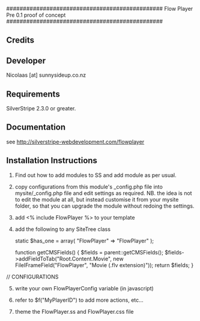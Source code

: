 ###############################################
Flow Player
Pre 0.1 proof of concept
###############################################

Credits
-----------------------------------------------

Developer
-----------------------------------------------
Nicolaas [at] sunnysideup.co.nz

Requirements
-----------------------------------------------
SilverStripe 2.3.0 or greater.

Documentation
-----------------------------------------------
see http://silverstripe-webdevelopment.com/flowplayer




Installation Instructions
-----------------------------------------------
1. Find out how to add modules to SS and add module as per usual.

2. copy configurations from this module's _config.php file
into mysite/_config.php file and edit settings as required.
NB. the idea is not to edit the module at all, but instead customise
it from your mysite folder, so that you can upgrade the module without redoing the settings.


3. add <% include FlowPlayer %> to your template

4. add the following to any SiteTree class

	static $has_one = array(
		"FlowPlayer" => "FlowPlayer"
	);

	function getCMSFields() {
		$fields = parent::getCMSFields();
		$fields->addFieldToTab("Root.Content.Movie", new FileIFrameField("FlowPlayer", "Movie (.flv extension)"));
		return $fields;
	}

// CONFIGURATIONS

5. write your own FlowPlayerConfig variable (in javascript)

6. refer to $f("MyPlayerID") to add more actions, etc...

7. theme the FlowPlayer.ss  and FlowPlayer.css file


